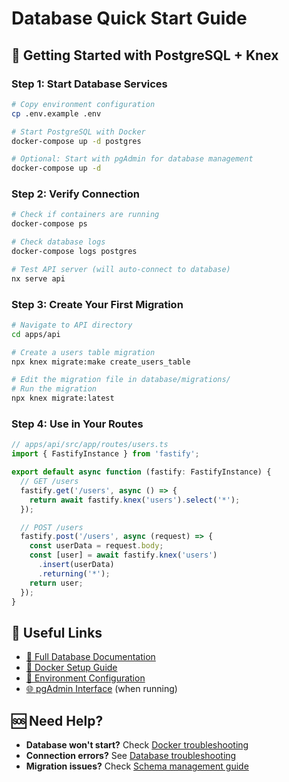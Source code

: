 # Database Quick Start Guide

## 🚀 Getting Started with PostgreSQL + Knex

### Step 1: Start Database Services

```bash
# Copy environment configuration
cp .env.example .env

# Start PostgreSQL with Docker
docker-compose up -d postgres

# Optional: Start with pgAdmin for database management
docker-compose up -d
```

### Step 2: Verify Connection

```bash
# Check if containers are running
docker-compose ps

# Check database logs
docker-compose logs postgres

# Test API server (will auto-connect to database)
nx serve api
```

### Step 3: Create Your First Migration

```bash
# Navigate to API directory
cd apps/api

# Create a users table migration
npx knex migrate:make create_users_table

# Edit the migration file in database/migrations/
# Run the migration
npx knex migrate:latest
```

### Step 4: Use in Your Routes

```typescript
// apps/api/src/app/routes/users.ts
import { FastifyInstance } from 'fastify';

export default async function (fastify: FastifyInstance) {
  // GET /users
  fastify.get('/users', async () => {
    return await fastify.knex('users').select('*');
  });

  // POST /users
  fastify.post('/users', async (request) => {
    const userData = request.body;
    const [user] = await fastify.knex('users')
      .insert(userData)
      .returning('*');
    return user;
  });
}
```

## 🔗 Useful Links

- [📖 Full Database Documentation](./database.md)
- [🐳 Docker Setup Guide](../docker/README.md)
- [🔧 Environment Configuration](../.env.example)
- [🌐 pgAdmin Interface](http://localhost:8080) (when running)

## 🆘 Need Help?

- **Database won't start?** Check [Docker troubleshooting](../docker/README.md#troubleshooting)
- **Connection errors?** See [Database troubleshooting](./database.md#troubleshooting)
- **Migration issues?** Check [Schema management guide](./database.md#database-schema-management)
